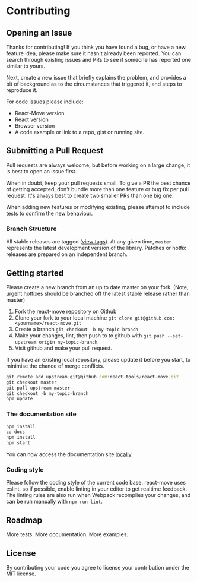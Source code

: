 # Contributing

## Opening an Issue

Thanks for contributing! If you think you have found a bug, or have a new feature idea, please make sure it hasn't already been reported. You can search through existing issues and PRs to see if someone has reported one similar to yours.

Next, create a new issue that briefly explains the problem, and provides a bit of background as to the circumstances that triggered it, and steps to reproduce it.

For code issues please include:
* React-Move version
* React version
* Browser version
* A code example or link to a repo, gist or running site.

## Submitting a Pull Request

Pull requests are always welcome, but before working on a large change, it is best to open an issue first.

When in doubt, keep your pull requests small. To give a PR the best chance of getting accepted, don't bundle more than one feature or bug fix per pull request. It's always best to create two smaller PRs than one big one.

When adding new features or modifying existing, please attempt to include tests to confirm the new behaviour.

### Branch Structure

All stable releases are tagged ([view tags](https://github.com/react-tools/react-move/tags)). At any given time, `master` represents the latest development version of the library. Patches or hotfix releases are prepared on an independent branch.

## Getting started

Please create a new branch from an up to date master on your fork. (Note, urgent hotfixes should be branched off the latest stable release rather than master)

1. Fork the react-move repository on Github
2. Clone your fork to your local machine `git clone git@github.com:<yourname>/react-move.git`
3. Create a branch `git checkout -b my-topic-branch`
4. Make your changes, lint, then push to to github with `git push --set-upstream origin my-topic-branch`.
5. Visit github and make your pull request.

If you have an existing local repository, please update it before you start, to minimise the chance of merge conflicts.
```js
git remote add upstream git@github.com:react-tools/react-move.git
git checkout master
git pull upstream master
git checkout -b my-topic-branch
npm update
```

### The documentation site

```js
npm install
cd docs
npm install
npm start
```
You can now access the documentation site [locally](http://localhost:3000).

### Coding style

Please follow the coding style of the current code base. react-move uses eslint, so if possible, enable linting in your editor to get realtime feedback. The linting rules are also run when Webpack recompiles your changes, and can be run manually with `npm run lint`.

## Roadmap

More tests.
More documentation.
More examples.

## License

By contributing your code you agree to license your contribution under the MIT license.
